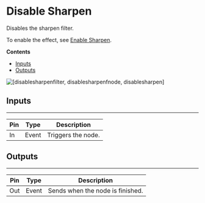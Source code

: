 # Disable Sharpen<a name="disable-sharpen-node"></a>

Disables the sharpen filter\.

To enable the effect, see [Enable Sharpen](enable-sharpen-node.md)\.

**Contents**
+ [Inputs](#disable-sharpen-note-input)
+ [Outputs](#disable-sharpen-node-output)

![\[disablesharpenfilter, disablesharpenfnode, disablesharpen\]](http://docs.aws.amazon.com/lumberyard/latest/userguide/images/scripting/script-canvas/scriptcanvasnodes/script-canvas-disable-sharpen-node.png)

## Inputs<a name="disable-sharpen-note-input"></a>


****  

| Pin | Type | Description | 
| --- | --- | --- | 
| In | Event |  Triggers the node\.  | 

## Outputs<a name="disable-sharpen-node-output"></a>


****  

| Pin | Type | Description | 
| --- | --- | --- | 
| Out | Event | Sends when the node is finished\. | 
